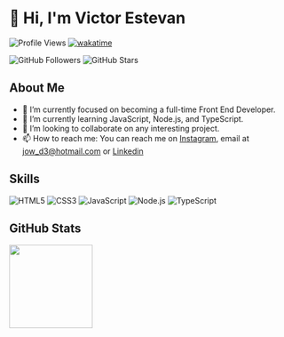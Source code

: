 # 👋 Hi, I'm Victor Estevan

![Profile Views](https://komarev.com/ghpvc/?username=jow320&color=blue)
[![wakatime](https://wakatime.com/badge/user/55fbac74-0403-4125-b232-af012801154c.svg)](https://wakatime.com/@55fbac74-0403-4125-b232-af012801154c) 

![GitHub Followers](https://img.shields.io/github/followers/jow320?label=Followers&style=social)
![GitHub Stars](https://img.shields.io/github/stars/jow320?label=Stars&style=social)

## About Me

- 👀 I’m currently focused on becoming a full-time Front End Developer.
- 🌱 I’m currently learning JavaScript, Node.js, and TypeScript.
- 💞️ I’m looking to collaborate on any interesting project.
- 📫 How to reach me: You can reach me on [Instagram](https://instagram.com/jow320), email at [jow_d3@hotmail.com](mailto:jow_d3@hotmail.com) or [Linkedin](https://www.linkedin.com/in/jo%C3%A3o-victor-estevan-32187a22a/)

## Skills

![HTML5](https://img.shields.io/badge/HTML5-E34F26?style=for-the-badge&logo=html5&logoColor=white)
![CSS3](https://img.shields.io/badge/CSS3-1572B6?style=for-the-badge&logo=css3&logoColor=white)
![JavaScript](https://img.shields.io/badge/JavaScript-F7DF1E?style=for-the-badge&logo=javascript&logoColor=black)
![Node.js](https://img.shields.io/badge/Node.js-339933?style=for-the-badge&logo=nodedotjs&logoColor=white)
![TypeScript](https://img.shields.io/badge/TypeScript-3178C6?style=for-the-badge&logo=typescript&logoColor=white)

## GitHub Stats

<img height="150em" src="https://github-readme-stats.vercel.app/api/top-langs/?username=jow320&theme=vue-dark&layout=compact" />

<!---
jow320/jow320 is a ✨ special ✨ repository because its `README.md` (this file) appears on your GitHub profile.
You can click the Preview link to take a look at your changes.
---> 
